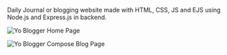 Daily Journal or blogging website made with HTML, CSS, JS and EJS using Node.js and Express.js in backend.

![Yo Blogger Home Page](https://github.com/shivansh-khokhar/yo-blogger/assets/91069621/50ee26fb-c41b-45f9-8467-24f318b4d162)

![Yo Blogger Compose Blog Page](https://github.com/shivansh-khokhar/yo-blogger/assets/91069621/6b0d4bf5-0285-4db2-bc25-d008c473f37f)
